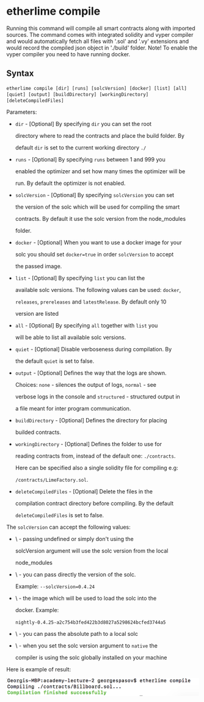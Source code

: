 # etherlime compile

Running this command will compile all smart contracts along with imported sources. The command comes with integrated solidity and vyper compiler and would automatically fetch all files with '.sol' and '.vy' extensions and would record the compiled json object in './build' folder. Note! To enable the vyper compiler you need to have running docker.

## Syntax

```text
etherlime compile [dir] [runs] [solcVersion] [docker] [list] [all]
[quiet] [output] [buildDirectory] [workingDirectory] [deleteCompiledFiles]
```

Parameters:

* `dir` - \[Optional\] By specifying `dir` you can set the root

  directory where to read the contracts and place the build folder. By

  default `dir` is set to the current working directory `./`

* `runs` - \[Optional\] By specifying `runs` between 1 and 999 you

  enabled the optimizer and set how many times the optimizer will be

  run. By default the optimizer is not enabled.

* `solcVersion` - \[Optional\] By specifying `solcVersion` you can set

  the version of the solc which will be used for compiling the smart

  contracts. By default it use the solc version from the node\_modules

  folder.

* `docker` - \[Optional\] When you want to use a docker image for your

  solc you should set `docker=true` in order `solcVersion` to accept

  the passed image.

* `list` - \[Optional\] By specifying `list` you can list the

  available solc versions. The following values can be used: `docker`,

  `releases`, `prereleases` and `latestRelease`. By default only 10

  version are listed

* `all` - \[Optional\] By specifying `all` together with `list` you

  will be able to list all available solc versions.

* `quiet` - \[Optional\] Disable verboseness during compilation. By

  the default `quiet` is set to false.

* `output` - \[Optional\] Defines the way that the logs are shown.

  Choices: `none` - silences the output of logs, `normal` - see

  verbose logs in the console and `structured` - structured output in

  a file meant for inter program communication.

* `buildDirectory` - \[Optional\] Defines the directory for placing

  builded contracts.

* `workingDirectory` - \[Optional\] Defines the folder to use for

  reading contracts from, instead of the default one: `./contracts`.

  Here can be specified also a single solidity file for compiling e.g:

  `/contracts/LimeFactory.sol`.

* `deleteCompiledFiles` - \[Optional\] Delete the files in the

  compilation contract directory before compiling. By the default

  `deleteCompiledFiles` is set to false.

The `solcVersion` can accept the following values:

* \ - passing undefined or simply don't using the

  solcVersion argument will use the solc version from the local

  node\_modules

* \ - you can pass directly the version of the solc.

  Example: `--solcVersion=0.4.24`

* \ - the image which will be used to load the solc into the

  docker. Example:

  `nightly-0.4.25-a2c754b3fed422b3d8027a5298624bcfed3744a5`

* \ - you can pass the absolute path to a local solc
* \ - when you set the solc version argument to `native` the

  compiler is using the solc globally installed on your machine

Here is example of result:

![](../../.gitbook/assets/compilationresult%20%281%29.png)

